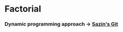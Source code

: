 # Factorial  
### Dynamic programming approach -> [Sazin's Git](https://github.com/SazinSamin/Samin_Reading_Room/tree/main/Algorithm/Dynamic%20Programming/Factorial)
